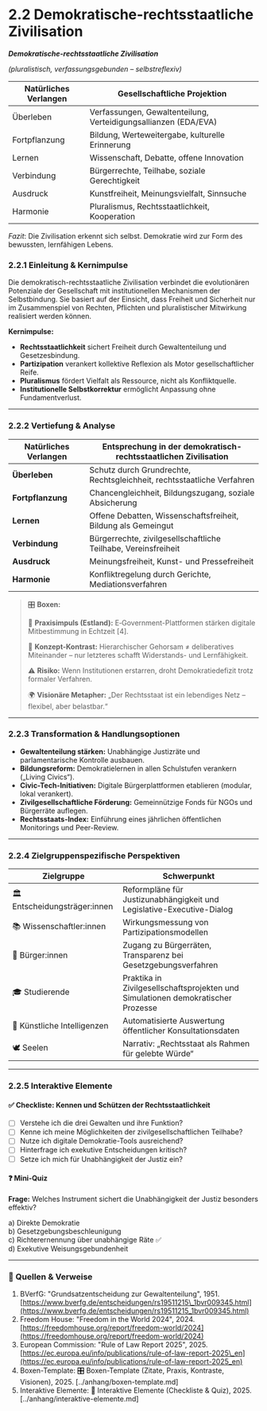 # 2.2 Demokratische-rechtsstaatliche Zivilisation

_**Demokratische-rechtsstaatliche Zivilisation**_

_(pluralistisch, verfassungsgebunden – selbstreflexiv)_

| Natürliches Verlangen | Gesellschaftliche Projektion                                    |
| --------------------- | --------------------------------------------------------------- |
| Überleben             | Verfassungen, Gewaltenteilung, Verteidigungsallianzen (EDA/EVA) |
| Fortpflanzung         | Bildung, Werteweitergabe, kulturelle Erinnerung                 |
| Lernen                | Wissenschaft, Debatte, offene Innovation                        |
| Verbindung            | Bürgerrechte, Teilhabe, soziale Gerechtigkeit                   |
| Ausdruck              | Kunstfreiheit, Meinungsvielfalt, Sinnsuche                      |
| Harmonie              | Pluralismus, Rechtsstaatlichkeit, Kooperation                   |

_Fazit_: Die Zivilisation erkennt sich selbst. Demokratie wird zur Form des bewussten, lernfähigen Lebens.

### 2.2.1 Einleitung & Kernimpulse

Die demokratisch-rechtsstaatliche Zivilisation verbindet die evolutionären Potenziale der Gesellschaft mit institutionellen Mechanismen der Selbstbindung. Sie basiert auf der Einsicht, dass Freiheit und Sicherheit nur im Zusammenspiel von Rechten, Pflichten und pluralistischer Mitwirkung realisiert werden können.

**Kernimpulse:**

* **Rechtsstaatlichkeit** sichert Freiheit durch Gewaltenteilung und Gesetzesbindung.
* **Partizipation** verankert kollektive Reflexion als Motor gesellschaftlicher Reife.
* **Pluralismus** fördert Vielfalt als Ressource, nicht als Konfliktquelle.
* **Institutionelle Selbstkorrektur** ermöglicht Anpassung ohne Fundamentverlust.

***

### 2.2.2 Vertiefung & Analyse

| Natürliches Verlangen | Entsprechung in der demokratisch-rechtsstaatlichen Zivilisation        |
| --------------------- | ---------------------------------------------------------------------- |
| **Überleben**         | Schutz durch Grundrechte, Rechtsgleichheit, rechtsstaatliche Verfahren |
| **Fortpflanzung**     | Chancengleichheit, Bildungszugang, soziale Absicherung                 |
| **Lernen**            | Offene Debatten, Wissenschaftsfreiheit, Bildung als Gemeingut          |
| **Verbindung**        | Bürgerrechte, zivilgesellschaftliche Teilhabe, Vereinsfreiheit         |
| **Ausdruck**          | Meinungsfreiheit, Kunst- und Pressefreiheit                            |
| **Harmonie**          | Konfliktregelung durch Gerichte, Mediationsverfahren                   |

> 🎛️ **Boxen:**
>
> 📌 **Praxisimpuls (Estland):** E‑Government-Plattformen stärken digitale Mitbestimmung in Echtzeit \[4].
>
> 🧠 **Konzept-Kontrast:** Hierarchischer Gehorsam ≠ deliberatives Miteinander – nur letzteres schafft Widerstands- und Lernfähigkeit.
>
> ⚠️ **Risiko:** Wenn Institutionen erstarren, droht Demokratiedefizit trotz formaler Verfahren.
>
> 🌍 **Visionäre Metapher:** „Der Rechtsstaat ist ein lebendiges Netz – flexibel, aber belastbar.“

***

### 2.2.3 Transformation & Handlungsoptionen

* **Gewaltenteilung stärken:** Unabhängige Justizräte und parlamentarische Kontrolle ausbauen.
* **Bildungsreform:** Demokratielernen in allen Schulstufen verankern („Living Civics“).
* **Civic-Tech-Initiativen:** Digitale Bürgerplattformen etablieren (modular, lokal verankert).
* **Zivilgesellschaftliche Förderung:** Gemeinnützige Fonds für NGOs und Bürgerräte auflegen.
* **Rechtsstaats-Index:** Einführung eines jährlichen öffentlichen Monitorings und Peer-Review.

***

### 2.2.4 Zielgruppenspezifische Perspektiven

| Zielgruppe                    | Schwerpunkt                                                                      |
| ----------------------------- | -------------------------------------------------------------------------------- |
| 🏛️ Entscheidungsträger:innen | Reformpläne für Justizunabhängigkeit und Legislative-Executive-Dialog            |
| 📚 Wissenschaftler:innen      | Wirkungsmessung von Partizipationsmodellen                                       |
| 🧍 Bürger:innen               | Zugang zu Bürgerräten, Transparenz bei Gesetzgebungsverfahren                    |
| 🎓 Studierende                | Praktika in Zivilgesellschaftsprojekten und Simulationen demokratischer Prozesse |
| 🤖 Künstliche Intelligenzen   | Automatisierte Auswertung öffentlicher Konsultationsdaten                        |
| 🕊️ Seelen                    | Narrativ: „Rechtsstaat als Rahmen für gelebte Würde“                             |

***

### 2.2.5 Interaktive Elemente

#### ✅ Checkliste: Kennen und Schützen der Rechtsstaatlichkeit

* [ ] Verstehe ich die drei Gewalten und ihre Funktion?
* [ ] Kenne ich meine Möglichkeiten der zivilgesellschaftlichen Teilhabe?
* [ ] Nutze ich digitale Demokratie-Tools ausreichend?
* [ ] Hinterfrage ich exekutive Entscheidungen kritisch?
* [ ] Setze ich mich für Unabhängigkeit der Justiz ein?

#### ❓ Mini-Quiz

**Frage:** Welches Instrument sichert die Unabhängigkeit der Justiz besonders effektiv?

a) Direkte Demokratie\
b) Gesetzgebungsbeschleunigung\
c) Richterernennung über unabhängige Räte ✅\
d) Exekutive Weisungsgebundenheit

***

### 📎 Quellen & Verweise

1. BVerfG: "Grundsatzentscheidung zur Gewaltenteilung", 1951. [https://www.bverfg.de/entscheidungen/rs19511215\_1bvr009345.html](https://www.bverfg.de/entscheidungen/rs19511215_1bvr009345.html)
2. Freedom House: "Freedom in the World 2024", 2024. [https://freedomhouse.org/report/freedom-world/2024](https://freedomhouse.org/report/freedom-world/2024)
3. European Commission: "Rule of Law Report 2025", 2025. [https://ec.europa.eu/info/publications/rule-of-law-report-2025\_en](https://ec.europa.eu/info/publications/rule-of-law-report-2025_en)
4. Boxen-Template: 🎛️ Boxen-Template (Zitate, Praxis, Kontraste, Visionen), 2025. \[../anhang/boxen-template.md]
5. Interaktive Elemente: 🧩 Interaktive Elemente (Checkliste & Quiz), 2025. \[../anhang/interaktive-elemente.md]
